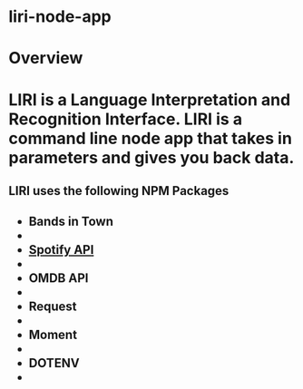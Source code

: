 # liri-node-app
<h1>Overview<h1>

LIRI is a Language Interpretation and Recognition Interface. LIRI is a command line node app that takes in parameters and gives you back data.

<h2>LIRI uses the following NPM Packages<h2>
<ul>
<li>Bands in Town<li>
<li><a href="https://www.npmjs.com/package/spotify" rel="link">Spotify API</a><li>
<li>OMDB API<li>
<li>Request<li>
<li>Moment<li>
<li>DOTENV<li>
<ul>
